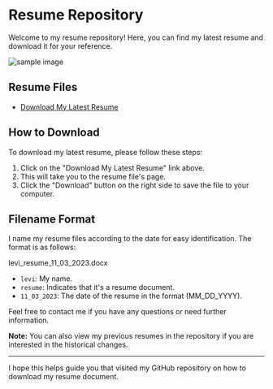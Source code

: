 # Resume Repository

Welcome to my resume repository! Here, you can find my latest resume and download it for your reference.

![sample image]()

## Resume Files

- [Download My Latest Resume](link_to_the_resume.docx)

## How to Download

To download my latest resume, please follow these steps:

1. Click on the "Download My Latest Resume" link above.
2. This will take you to the resume file's page.
3. Click the "Download" button on the right side to save the file to your computer.

## Filename Format

I name my resume files according to the date for easy identification. The format is as follows:

levi_resume_11_03_2023.docx


- `levi`: My name.
- `resume`: Indicates that it's a resume document.
- `11_03_2023`: The date of the resume in the format (MM_DD_YYYY).

Feel free to contact me if you have any questions or need further information.

**Note:** You can also view my previous resumes in the repository if you are interested in the historical changes.

---

I hope this helps guide you that visited my GitHub repository on how to download my resume document.
